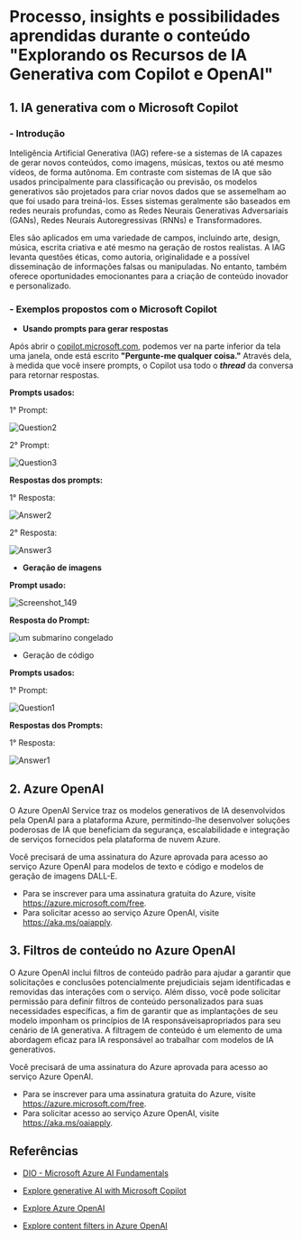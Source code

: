 # Processo, insights e possibilidades aprendidas durante o conteúdo **"Explorando os Recursos de IA Generativa com Copilot e OpenAI"**

## **1. IA generativa com o Microsoft Copilot**

### **- Introdução**

Inteligência Artificial Generativa (IAG) refere-se a sistemas de IA capazes de gerar novos conteúdos, como imagens, músicas, textos ou até mesmo vídeos, de forma autônoma. Em contraste com sistemas de IA que são usados principalmente para classificação ou previsão, os modelos generativos são projetados para criar novos dados que se assemelham ao que foi usado para treiná-los. Esses sistemas geralmente são baseados em redes neurais profundas, como as Redes Neurais Generativas Adversariais (GANs), Redes Neurais Autoregressivas (RNNs) e Transformadores.

Eles são aplicados em uma variedade de campos, incluindo arte, design, música, escrita criativa e até mesmo na geração de rostos realistas. A IAG levanta questões éticas, como autoria, originalidade e a possível disseminação de informações falsas ou manipuladas. No entanto, também oferece oportunidades emocionantes para a criação de conteúdo inovador e personalizado.

### **- Exemplos propostos com o Microsoft Copilot**

- **Usando prompts para gerar respostas**

Após abrir o [copilot.microsoft.com](https://copilot.microsoft.com/), podemos ver na parte inferior da tela uma janela, onde está escrito **"Pergunte-me qualquer coisa."** Através dela, à medida que você insere prompts, o Copilot usa todo o ***thread*** da conversa para retornar respostas. 

**Prompts usados:**

1° Prompt:

![Question2](https://github.com/user-attachments/assets/761ef791-7b43-4f6b-b074-6dc73a4fb61c)


2° Prompt:

![Question3](https://github.com/user-attachments/assets/6e0a1ac8-9163-4561-97c6-26eea4cf71bb)


**Respostas dos prompts:**

1° Resposta:

![Answer2](https://github.com/user-attachments/assets/b05df7e0-7821-4726-aa60-966e42eb34d8)


2° Resposta:

![Answer3](https://github.com/user-attachments/assets/00627367-3da4-4ef4-b7bc-15ef07baed21)


- **Geração de imagens**

**Prompt usado:**


![Screenshot_149](https://github.com/user-attachments/assets/1d726864-954a-406d-979f-7d46400a28a7)


**Resposta do Prompt:**


![um submarino congelado](https://github.com/user-attachments/assets/0ee70a60-f631-4ca8-b2f8-308d49c9d8e7)


- Geração de código

**Prompts usados:**

1° Prompt:

![Question1](https://github.com/user-attachments/assets/6a0d003c-c2aa-413d-a855-123559dde78e)


**Respostas dos Prompts:**

1° Resposta:

![Answer1](https://github.com/user-attachments/assets/f98a3236-0d2f-4666-96fa-cdde9c0eb759)


## **2. Azure OpenAI**

O Azure OpenAI Service traz os modelos generativos de IA desenvolvidos pela OpenAI para a plataforma Azure, permitindo-lhe desenvolver soluções poderosas de IA que beneficiam da segurança, escalabilidade e integração de serviços fornecidos pela plataforma de nuvem Azure.

Você precisará de uma assinatura do Azure aprovada para acesso ao serviço Azure OpenAI para modelos de texto e código e modelos de geração de imagens DALL-E.

- Para se inscrever para uma assinatura gratuita do Azure, visite https://azure.microsoft.com/free.
- Para solicitar acesso ao serviço Azure OpenAI, visite https://aka.ms/oaiapply.

## **3. Filtros de conteúdo no Azure OpenAI**

O Azure OpenAI inclui filtros de conteúdo padrão para ajudar a garantir que solicitações e conclusões potencialmente prejudiciais sejam identificadas e removidas das interações com o serviço. Além disso, você pode solicitar permissão para definir filtros de conteúdo personalizados para suas necessidades específicas, a fim de garantir que as implantações de seu modelo imponham os princípios de IA responsáveis ​​apropriados para seu cenário de IA generativa. A filtragem de conteúdo é um elemento de uma abordagem eficaz para IA responsável ao trabalhar com modelos de IA generativos.

Você precisará de uma assinatura do Azure aprovada para acesso ao serviço Azure OpenAI.

- Para se inscrever para uma assinatura gratuita do Azure, visite https://azure.microsoft.com/free.
- Para solicitar acesso ao serviço Azure OpenAI, visite https://aka.ms/oaiapply.


## **Referências**

 - [DIO - Microsoft Azure AI Fundamentals](https://web.dio.me/track/a088cda7-a37f-451a-b392-46fa7e6ddc55)

 - [Explore generative AI with Microsoft Copilot](https://microsoftlearning.github.io/mslearn-ai-fundamentals/Instructions/Labs/12-generative-ai.html)

 - [Explore Azure OpenAI](https://microsoftlearning.github.io/mslearn-ai-fundamentals/Instructions/Labs/13-azure-openai.html)

 - [Explore content filters in Azure OpenAI](https://microsoftlearning.github.io/mslearn-ai-fundamentals/Instructions/Labs/14-azure-openai-content-filters.html)



